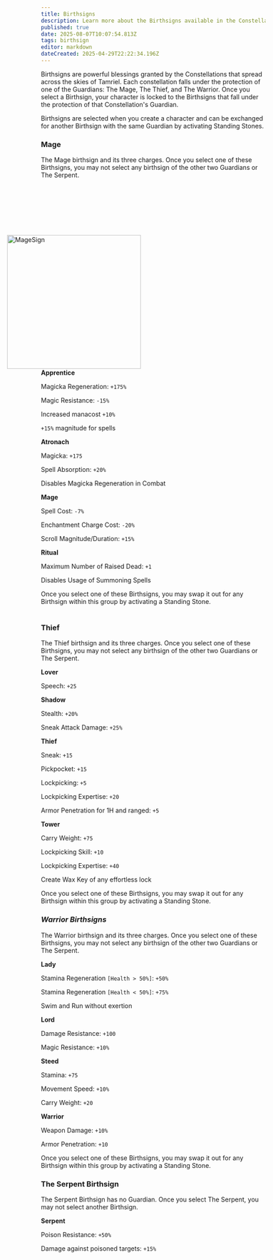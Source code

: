 ```yaml
---
title: Birthsigns
description: Learn more about the Birthsigns available in the Constellations Collections
published: true
date: 2025-08-07T10:07:54.813Z
tags: birthsign
editor: markdown
dateCreated: 2025-04-29T22:22:34.196Z
---
```


Birthsigns are powerful blessings granted by the Constellations that spread across the skies of Tamriel. Each constellation falls under the protection of one of the Guardians: The Mage, The Thief, and The Warrior. Once you select a Birthsign, your character is locked to the Birthsigns that fall under the protection of that Constellation's Guardian.

Birthsigns are selected when you create a character and can be exchanged for another Birthsign with the same Guardian by activating Standing Stones.

### Mage

The Mage birthsign and its three charges. Once you select one of these Birthsigns, you may not select any birthsign of the other two Guardians or The Serpent.

<img src="https://static.wikia.nocookie.net/elderscrolls/images/1/1f/The_mage.png/revision/latest?format=webp" alt="MageSign" style="float: right; height: 300px; margin-left: 1em; margin-right: 20em; margin-top: 8em">

**Apprentice**

Magicka Regeneration: `+175%`

Magic Resistance: `-15%` 

Increased manacost `+10%` 

`+15%` magnitude for spells

**Atronach**

Magicka: `+175` 

Spell Absorption: `+20%` 

Disables Magicka Regeneration in Combat

**Mage**

Spell Cost: `-7%` 

Enchantment Charge Cost: `-20%`

Scroll Magnitude/Duration: `+15%` 

**Ritual**

Maximum Number of Raised Dead: `+1` 

Disables Usage of Summoning Spells

Once you select one of these Birthsigns, you may swap it out for any Birthsign within this group by activating a Standing Stone.  
 

### Thief

The Thief birthsign and its three charges. Once you select one of these Birthsigns, you may not select any birthsign of the other two Guardians or The Serpent.

**Lover**

Speech: `+25`

**Shadow**

Stealth: `+20%` 

Sneak Attack Damage: `+25%`

**Thief**

Sneak: `+15` 

Pickpocket: `+15` 

Lockpicking: `+5` 

Lockpicking Expertise: `+20` 

Armor Penetration for 1H and ranged: `+5`

**Tower**

Carry Weight: `+75` 

Lockpicking Skill: `+10` 

Lockpicking Expertise: `+40` 

Create Wax Key of any effortless lock

Once you select one of these Birthsigns, you may swap it out for any Birthsign within this group by activating a Standing Stone.

### **_Warrior Birthsigns_**

The Warrior birthsign and its three charges. Once you select one of these Birthsigns, you may not select any birthsign of the other two Guardians or The Serpent.

**Lady**

Stamina Regeneration `[Health > 50%]`: `+50%` 

Stamina Regeneration `[Health < 50%]`: `+75%` 

Swim and Run without exertion

**Lord**

Damage Resistance: `+100` 

Magic Resistance: `+10%`

**Steed**

Stamina: `+75` 

Movement Speed: `+10%` 

Carry Weight: `+20`

**Warrior**

Weapon Damage: `+10%` 

Armor Penetration: `+10`

Once you select one of these Birthsigns, you may swap it out for any Birthsign within this group by activating a Standing Stone.

### **The Serpent Birthsign**

The Serpent Birthsign has no Guardian. Once you select The Serpent, you may not select another Birthsign.

**Serpent**

Poison Resistance: `+50%` 

Damage against poisoned targets: `+15%`